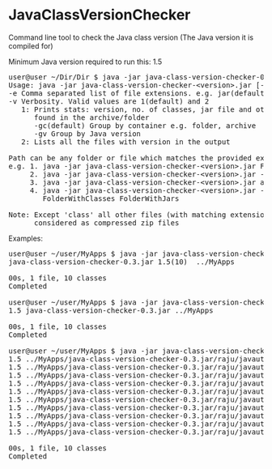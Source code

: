 # JavaClassVersionChecker
Command line tool to check the Java class version (The Java version it is compiled for)

Minimum Java version required to run this: 1.5

<pre>
user@user ~/Dir/Dir $ java -jar java-class-version-checker-0.3.jar 
Usage: java -jar java-class-version-checker-&lt;version&gt;.jar [-e] [-v] Path1 Path2 ..
-e Comma separated list of file extensions. e.g. jar(default),war,class,.. 
-v Verbosity. Valid values are 1(default) and 2
   1: Prints stats: version, no. of classes, jar file and other versions of class files
      found in the archive/folder
      -gc(default) Group by container e.g. folder, archive
      -gv Group by Java version
   2: Lists all the files with version in the output

Path can be any folder or file which matches the provided extension(s)
e.g. 1. java -jar java-class-version-checker-&lt;version&gt;.jar Folder1WithJars Folder2WithJars
     2. java -jar java-class-version-checker-&lt;version&gt;.jar -e jar,war,ear xyz.war abc.ear Folder2
     3. java -jar java-class-version-checker-&lt;version&gt;.jar abc.jar
     4. java -jar java-class-version-checker-&lt;version&gt;.jar -e class,jar abc.jar Xyz.class
        FolderWithClasses FolderWithJars

Note: Except 'class' all other files (with matching extension e.g. war,zip,ear) will be
      considered as compressed zip files
</pre>

Examples:

<pre>
user@user ~/user/MyApps $ java -jar java-class-version-checker-0.3.jar -gc ../MyApps/java-class-version-checker-0.3.jar 
java-class-version-checker-0.3.jar 1.5(10)  ../MyApps

00s, 1 file, 10 classes
Completed

user@user ~/user/MyApps $ java -jar java-class-version-checker-0.3.jar -gv ../MyApps/java-class-version-checker-0.3.jar 
1.5 java-class-version-checker-0.3.jar ../MyApps

00s, 1 file, 10 classes
Completed

user@user ~/user/MyApps $ java -jar java-class-version-checker-0.3.jar -v 2 ../MyApps/java-class-version-checker-0.3.jar 
1.5 ../MyApps/java-class-version-checker-0.3.jar/raju/javautils/cvc/ProgressUpdater.class
1.5 ../MyApps/java-class-version-checker-0.3.jar/raju/javautils/cvc/MutableInteger.class
1.5 ../MyApps/java-class-version-checker-0.3.jar/raju/javautils/cvc/Version.class
1.5 ../MyApps/java-class-version-checker-0.3.jar/raju/javautils/cvc/Main$1.class
1.5 ../MyApps/java-class-version-checker-0.3.jar/raju/javautils/cvc/Main.class
1.5 ../MyApps/java-class-version-checker-0.3.jar/raju/javautils/cvc/Result$Failure.class
1.5 ../MyApps/java-class-version-checker-0.3.jar/raju/javautils/cvc/Result$Success.class
1.5 ../MyApps/java-class-version-checker-0.3.jar/raju/javautils/cvc/Result.class
1.5 ../MyApps/java-class-version-checker-0.3.jar/raju/javautils/cvc/Scanner$1.class
1.5 ../MyApps/java-class-version-checker-0.3.jar/raju/javautils/cvc/Scanner.class

00s, 1 file, 10 classes
Completed
</pre>
